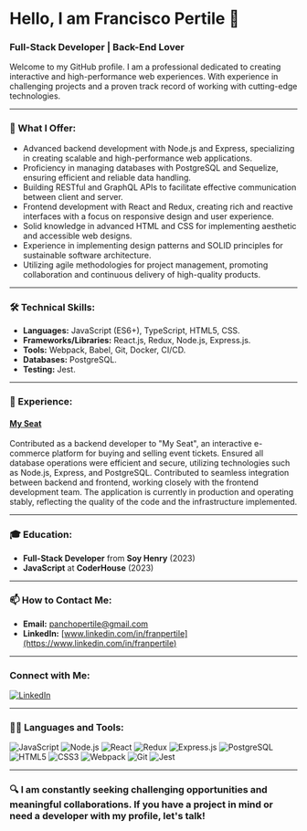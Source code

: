 # Hello, I am Francisco Pertile 👋
### Full-Stack Developer | Back-End Lover

Welcome to my GitHub profile. I am a professional dedicated to creating interactive and high-performance web experiences. With experience in challenging projects and a proven track record of working with cutting-edge technologies.

---

### 🌟 What I Offer:
- Advanced backend development with Node.js and Express, specializing in creating scalable and high-performance web applications.
- Proficiency in managing databases with PostgreSQL and Sequelize, ensuring efficient and reliable data handling.
- Building RESTful and GraphQL APIs to facilitate effective communication between client and server.
- Frontend development with React and Redux, creating rich and reactive interfaces with a focus on responsive design and user experience.
- Solid knowledge in advanced HTML and CSS for implementing aesthetic and accessible web designs.
- Experience in implementing design patterns and SOLID principles for sustainable software architecture.
- Utilizing agile methodologies for project management, promoting collaboration and continuous delivery of high-quality products.

---

### 🛠️ Technical Skills:
- **Languages:** JavaScript (ES6+), TypeScript, HTML5, CSS.
- **Frameworks/Libraries:** React.js, Redux, Node.js, Express.js.
- **Tools:** Webpack, Babel, Git, Docker, CI/CD.
- **Databases:** PostgreSQL.
- **Testing:** Jest.

---


### 💼 Experience:
#### [My Seat](https://mibutaca.vercel.app/)
Contributed as a backend developer to "My Seat", an interactive e-commerce platform for buying and selling event tickets.
Ensured all database operations were efficient and secure, utilizing technologies such as Node.js, Express, and PostgreSQL.
Contributed to seamless integration between backend and frontend, working closely with the frontend development team.
The application is currently in production and operating stably, reflecting the quality of the code and the infrastructure implemented.

---

### 🎓 Education:
- **Full-Stack Developer** from **Soy Henry** (2023)
- **JavaScript** at **CoderHouse** (2023)

---

### 📫 How to Contact Me:
- **Email:** [panchopertile@gmail.com](mailto:panchopertile@gmail.com)
- **LinkedIn:** [www.linkedin.com/in/franpertile](https://www.linkedin.com/in/franpertile)

---

### Connect with Me:
[![LinkedIn](https://img.shields.io/badge/-LinkedIn-blue?style=flat&logo=linkedin&logoColor=white)](https://www.linkedin.com/in/franpertile)

---

### 👨‍💻 Languages and Tools:

![JavaScript](https://img.shields.io/badge/-JavaScript-F7DF1E?style=flat&logo=javascript&logoColor=black)
![Node.js](https://img.shields.io/badge/-Node.js-339933?style=flat&logo=node.js&logoColor=white)
![React](https://img.shields.io/badge/-React-61DAFB?style=flat&logo=react&logoColor=black)
![Redux](https://img.shields.io/badge/-Redux-764ABC?style=flat&logo=redux&logoColor=white)
![Express.js](https://img.shields.io/badge/-Express.js-000000?style=flat&logo=express&logoColor=white)
![PostgreSQL](https://img.shields.io/badge/-PostgreSQL-336791?style=flat&logo=postgresql&logoColor=white)
![HTML5](https://img.shields.io/badge/-HTML5-E34F26?style=flat&logo=html5&logoColor=white)
![CSS3](https://img.shields.io/badge/-CSS3-1572B6?style=flat&logo=css3&logoColor=white)
![Webpack](https://img.shields.io/badge/-Webpack-8DD6F9?style=flat&logo=Webpack&logoColor=white)
![Git](https://img.shields.io/badge/-Git-F05032?style=flat&logo=git&logoColor=white)
![Jest](https://img.shields.io/badge/-Jest-C21325?style=flat&logo=jest&logoColor=white)

---

### 🔍 I am constantly seeking challenging opportunities and meaningful collaborations. If you have a project in mind or need a developer with my profile, let's talk!




